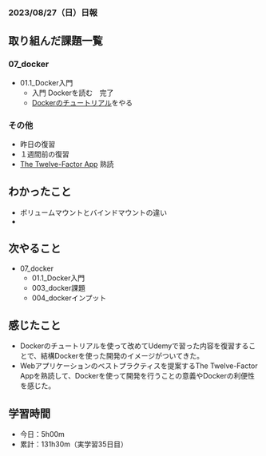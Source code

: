 ### 2023/08/27（日）日報

## 取り組んだ課題一覧


### 07_docker
  - 01.1_Docker入門 
    - 入門 Dockerを読む　完了
    - [Dockerのチュートリアル](https://docs.docker.jp/get-started/toc.html)をやる
  


### その他
<!-- - 模写コーディング
  - [作って学ぶコーディング学習サイト](https://code-step.com/)
    - [【入門編】PHOTO BOOK2](https://github.com/imahoritatsuki/copyingCoding/tree/main/Introductory-photobook2/output) -->
- 昨日の復習
- １週間前の復習
- [The Twelve-Factor App](https://12factor.net/ja/) 熟読

## わかったこと
- ボリュームマウントとバインドマウントの違い
- 


## 次やること
- 07_docker
  - 01.1_Docker入門
  - 003_docker課題
  - 004_dockerインプット

## 感じたこと
- Dockerのチュートリアルを使って改めてUdemyで習った内容を復習することで、結構Dockerを使った開発のイメージがついてきた。
- Webアプリケーションのベストプラクティスを提案するThe Twelve-Factor Appを熟読して、Dockerを使って開発を行うことの意義やDockerの利便性を感じた。

## 学習時間
- 今日：5h00m
- 累計：131h30m（実学習35日目）


